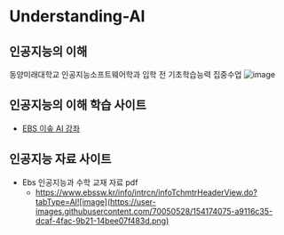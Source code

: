 # Understanding-AI

## 인공지능의 이해
동양미래대학교 인공지능소프트웨어학과 입학 전 기초학습능력 집중수업
![image](https://user-images.githubusercontent.com/70050528/149612292-f9c3ead8-d236-4bd8-a89d-3a54a700ab37.png)


## 인공지능의 이해 학습 사이트  
- [EBS 이솦 AI 강좌](https://www.ebssw.kr/edc/cultursens/cultursensDetailView.do?alctcrSn=56149&pageIndex=3)

## 인공지능 자료 사이트  
- Ebs 인공지능과 수학 교재 자료 pdf
  - https://www.ebssw.kr/info/intrcn/infoTchmtrHeaderView.do?tabType=AI![image](https://user-images.githubusercontent.com/70050528/154174075-a9116c35-dcaf-4fac-9b21-14bee07f483d.png)
 


